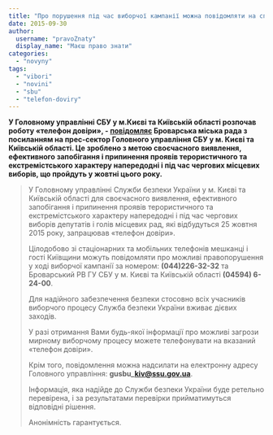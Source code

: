 ```yaml
---
title: "Про порушення під час виборчої кампанії можна повідомляти на спеціальний \"телефон довіри\" СБУ"
date: 2015-09-30
author: 
  username: "pravoZnaty"
  display_name: "Маєш право знати"
categories: 
  - "novyny"
tags: 
  - "vibori"
  - "novini"
  - "sbu"
  - "telefon-doviry"
---
```


**У Головному управлінні СБУ у м.Києві та Київській області розпочав роботу «телефон довіри», - [повідомляє](https://www.facebook.com/permalink.php?story_fbid=945697998836379&id=512442738828576) Броварська міська рада з посиланням на прес-сектор Головного управління СБУ у м. Києві та Київській області. Це зроблено з метою своєчасного виявлення, ефективного запобігання і припинення проявів терористичного та екстремістського характеру напередодні і під час чергових місцевих виборів, що пройдуть у жовтні цього року.**

> У Головному управлінні Служби безпеки України у м. Києві та Київській області для своєчасного виявлення, ефективного запобігання і припинення проявів терористичного та екстремістського характеру напередодні і під час чергових виборів депутатів і голів місцевих рад, які відбудуться 25 жовтня 2015 року, запрацював «телефон довіри».
> 
> Цілодобово зі стаціонарних та мобільних телефонів мешканці і гості Київщини можуть повідомляти про можливі правопорушення у ході виборчої кампанії за номером: **(044)226-32-32** та Броварський РВ ГУ СБУ у м. Києві та Київській області **(04594) 6-24-00**.
> 
> Для надійного забезпечення безпеки стосовно всіх учасників виборчого процесу Служба безпеки України вживає дієвих заходів.
> 
> У разі отримання Вами будь-якої інформації про можливі загрози мирному виборчому процесу можете телефонувати на вказаний «телефон довіри».
> 
> Крім того, повідомлення можна надсилати на електронну адресу Головного управління: **gusbu\_kiv@ssu.gov.ua**.
> 
> Інформація, яка надійде до Служби безпеки України буде ретельно перевірена, і за результатами перевірки прийматимуться відповідні рішення.
> 
> Анонімність гарантується.
